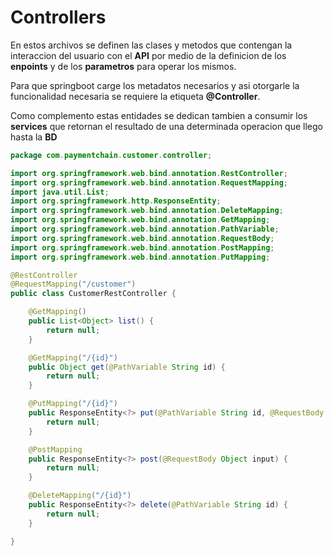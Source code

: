 # Controllers

En estos archivos se definen las clases y metodos que contengan la interaccion del usuario con el **API** por medio de la definicion de los **enpoints** y de los **parametros** para operar los mismos.  

Para que springboot carge los metadatos necesarios y asi otorgarle la funcionalidad necesaria se requiere la etiqueta **@Controller**.  

Como complemento estas entidades se dedican tambien a consumir los **services** que retornan el resultado de una determinada operacion que llego hasta la **BD**  

~~~java
package com.paymentchain.customer.controller;

import org.springframework.web.bind.annotation.RestController;
import org.springframework.web.bind.annotation.RequestMapping;
import java.util.List;
import org.springframework.http.ResponseEntity;
import org.springframework.web.bind.annotation.DeleteMapping;
import org.springframework.web.bind.annotation.GetMapping;
import org.springframework.web.bind.annotation.PathVariable;
import org.springframework.web.bind.annotation.RequestBody;
import org.springframework.web.bind.annotation.PostMapping;
import org.springframework.web.bind.annotation.PutMapping;

@RestController
@RequestMapping("/customer")
public class CustomerRestController {

    @GetMapping()
    public List<Object> list() {
        return null;
    }

    @GetMapping("/{id}")
    public Object get(@PathVariable String id) {
        return null;
    }

    @PutMapping("/{id}")
    public ResponseEntity<?> put(@PathVariable String id, @RequestBody Object input) {
        return null;
    }

    @PostMapping
    public ResponseEntity<?> post(@RequestBody Object input) {
        return null;
    }

    @DeleteMapping("/{id}")
    public ResponseEntity<?> delete(@PathVariable String id) {
        return null;
    }

}
~~~
